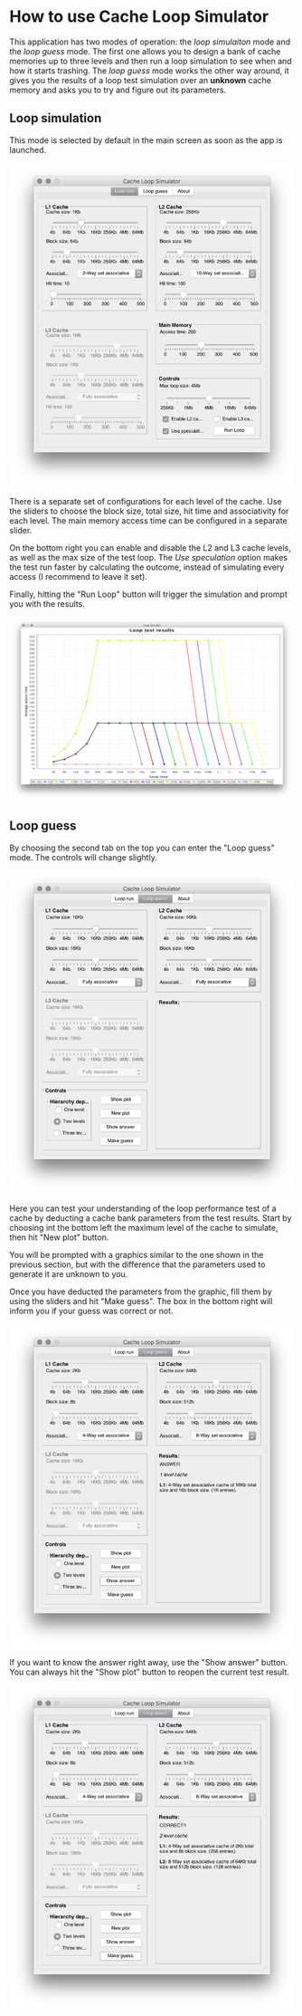 # How to use Cache Loop Simulator

This application has two modes of operation: the _loop simulaiton_ mode and the
_loop guess_ mode. The first one allows you to design a bank of cache memories
up to three levels and then run a loop simulation to see when and how it starts
trashing. The _loop guess_ mode works the other way around, it gives you the
results of a loop test simulation over an **unknown** cache memory and asks you
to try and figure out its parameters.

## Loop simulation

This mode is selected by default in the main screen as soon as the app is
launched.

!["Loop run" screen](img/loop_run.png )

There is a separate set of configurations for each level of the cache.
Use the sliders to choose the block size, total size, hit time and associativity
for each level. The main memory access time can be configured in a separate
slider. 

On the bottom right you can enable and disable the L2 and L3 cache levels, as
well as the max size of the test loop. The _Use speculation_ option makes
the test run faster by calculating the outcome, instead of simulating every
access (I recommend to leave it set).

Finally, hitting the "Run Loop" button will trigger the simulation and prompt
you with the results.

![Test results](img/loop_test_result.png)

## Loop guess

By choosing the second tab on the top you can enter the "Loop guess" mode. The
controls will change slightly.

!["Loop guess" screen](img/loop_guess.png)

Here you can test your understanding of the loop performance test of a cache by
deducting a cache bank parameters from the test results. Start by choosing int
the bottom left the maximum level of the cache to simulate, then hit "New plot"
button.

You will be prompted with a graphics similar to the one shown in the previous
section, but with the difference that the parameters used to generate it are
unknown to you.

Once you have deducted the parameters from the graphic, fill them by using the
sliders and hit "Make guess". The box in the bottom right will inform you if
your guess was correct or not.

!["Correct guess"](img/correct_answer.png)

If you want to know the answer right away, use the "Show answer" button. You can
always hit the "Show plot" button to reopen the current test result.

!["Show answer"](img/show_answer.png)


